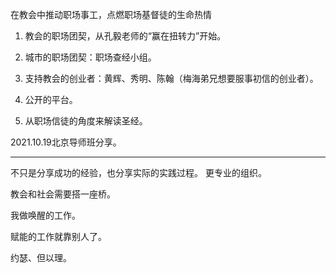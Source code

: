 在教会中推动职场事工，点燃职场基督徒的生命热情

1. 教会的职场团契，从孔毅老师的“赢在扭转力”开始。

2. 城市的职场团契：职场查经小组。

3. 支持教会的创业者：黄辉、秀明、陈翰（梅海弟兄想要服事初信的创业者）。

4. 公开的平台。

5. 从职场信徒的角度来解读圣经。

   

2021.10.19北京导师班分享。

---

不只是分享成功的经验，也分享实际的实践过程。
更专业的组织。

教会和社会需要搭一座桥。

我做唤醒的工作。

赋能的工作就靠别人了。

约瑟、但以理。